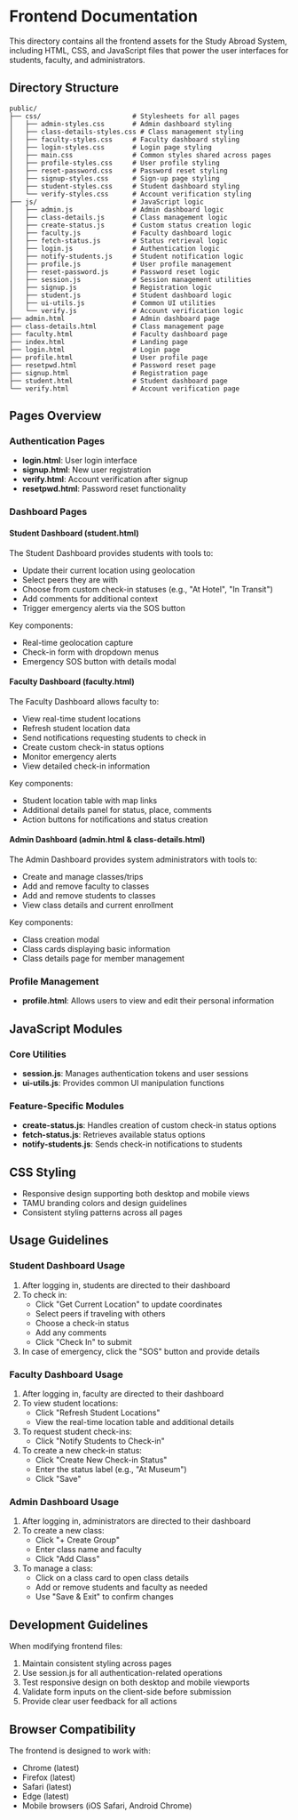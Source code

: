 # Frontend Documentation

This directory contains all the frontend assets for the Study Abroad System, including HTML, CSS, and JavaScript files that power the user interfaces for students, faculty, and administrators.

## Directory Structure

```
public/
├── css/                       # Stylesheets for all pages
│   ├── admin-styles.css       # Admin dashboard styling
│   ├── class-details-styles.css # Class management styling
│   ├── faculty-styles.css     # Faculty dashboard styling
│   ├── login-styles.css       # Login page styling
│   ├── main.css               # Common styles shared across pages
│   ├── profile-styles.css     # User profile styling
│   ├── reset-password.css     # Password reset styling
│   ├── signup-styles.css      # Sign-up page styling
│   ├── student-styles.css     # Student dashboard styling
│   └── verify-styles.css      # Account verification styling
├── js/                        # JavaScript logic
│   ├── admin.js               # Admin dashboard logic
│   ├── class-details.js       # Class management logic
│   ├── create-status.js       # Custom status creation logic
│   ├── faculty.js             # Faculty dashboard logic
│   ├── fetch-status.js        # Status retrieval logic
│   ├── login.js               # Authentication logic
│   ├── notify-students.js     # Student notification logic
│   ├── profile.js             # User profile management
│   ├── reset-password.js      # Password reset logic
│   ├── session.js             # Session management utilities
│   ├── signup.js              # Registration logic
│   ├── student.js             # Student dashboard logic
│   ├── ui-utils.js            # Common UI utilities
│   └── verify.js              # Account verification logic
├── admin.html                 # Admin dashboard page
├── class-details.html         # Class management page
├── faculty.html               # Faculty dashboard page
├── index.html                 # Landing page
├── login.html                 # Login page
├── profile.html               # User profile page
├── resetpwd.html              # Password reset page
├── signup.html                # Registration page
├── student.html               # Student dashboard page
└── verify.html                # Account verification page
```

## Pages Overview

### Authentication Pages

- **login.html**: User login interface
- **signup.html**: New user registration
- **verify.html**: Account verification after signup
- **resetpwd.html**: Password reset functionality

### Dashboard Pages

#### Student Dashboard (student.html)

The Student Dashboard provides students with tools to:

- Update their current location using geolocation
- Select peers they are with
- Choose from custom check-in statuses (e.g., "At Hotel", "In Transit")
- Add comments for additional context
- Trigger emergency alerts via the SOS button

Key components:
- Real-time geolocation capture
- Check-in form with dropdown menus
- Emergency SOS button with details modal

#### Faculty Dashboard (faculty.html)

The Faculty Dashboard allows faculty to:

- View real-time student locations
- Refresh student location data
- Send notifications requesting students to check in
- Create custom check-in status options
- Monitor emergency alerts
- View detailed check-in information

Key components:
- Student location table with map links
- Additional details panel for status, place, comments
- Action buttons for notifications and status creation

#### Admin Dashboard (admin.html & class-details.html)

The Admin Dashboard provides system administrators with tools to:

- Create and manage classes/trips
- Add and remove faculty to classes
- Add and remove students to classes
- View class details and current enrollment

Key components:
- Class creation modal
- Class cards displaying basic information
- Class details page for member management

### Profile Management

- **profile.html**: Allows users to view and edit their personal information

## JavaScript Modules

### Core Utilities

- **session.js**: Manages authentication tokens and user sessions
- **ui-utils.js**: Provides common UI manipulation functions

### Feature-Specific Modules

- **create-status.js**: Handles creation of custom check-in status options
- **fetch-status.js**: Retrieves available status options
- **notify-students.js**: Sends check-in notifications to students

## CSS Styling

- Responsive design supporting both desktop and mobile views
- TAMU branding colors and design guidelines
- Consistent styling patterns across all pages

## Usage Guidelines

### Student Dashboard Usage

1. After logging in, students are directed to their dashboard
2. To check in:
   - Click "Get Current Location" to update coordinates
   - Select peers if traveling with others
   - Choose a check-in status
   - Add any comments
   - Click "Check In" to submit
3. In case of emergency, click the "SOS" button and provide details

### Faculty Dashboard Usage

1. After logging in, faculty are directed to their dashboard
2. To view student locations:
   - Click "Refresh Student Locations"
   - View the real-time location table and additional details
3. To request student check-ins:
   - Click "Notify Students to Check-in"
4. To create a new check-in status:
   - Click "Create New Check-in Status"
   - Enter the status label (e.g., "At Museum")
   - Click "Save"

### Admin Dashboard Usage

1. After logging in, administrators are directed to their dashboard
2. To create a new class:
   - Click "+ Create Group"
   - Enter class name and faculty
   - Click "Add Class"
3. To manage a class:
   - Click on a class card to open class details
   - Add or remove students and faculty as needed
   - Use "Save & Exit" to confirm changes

## Development Guidelines

When modifying frontend files:

1. Maintain consistent styling across pages
2. Use session.js for all authentication-related operations
3. Test responsive design on both desktop and mobile viewports
4. Validate form inputs on the client-side before submission
5. Provide clear user feedback for all actions

## Browser Compatibility

The frontend is designed to work with:
- Chrome (latest)
- Firefox (latest)
- Safari (latest)
- Edge (latest)
- Mobile browsers (iOS Safari, Android Chrome)
